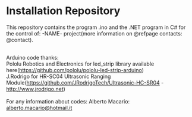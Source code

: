 # Installation Repository

This repository contains the program .ino and the .NET program in C# for the control of: -NAME- project(more information on @refpage contacts: @contact).<br /><br />

Arduino code thanks:<br />
  Pololu Robotics and Electronics for led_strip library available here(https://github.com/pololu/pololu-led-strip-arduino)<br />
  J.Rodrigo for HR-SC04 Ultrasonic Ranging Module(https://github.com/JRodrigoTech/Ultrasonic-HC-SR04 - http://www.jrodrigo.net)
  <br /><br />
For any information about codes: 
Alberto Macario: alberto.macario@hotmail.it
